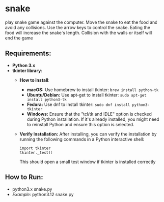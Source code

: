 # snake
play snake game against the computer. Move the snake to eat the food and avoid any collisions. Use the arrow keys to control the snake. Eating the food will increase the snake's length. Collision with the walls or itself will end the game

## Requirements:
* **Python 3.x**
* **tkinter library**:
    * **How to install**:  

        - **macOS:** Use homebrew to install tkinter:
        ```brew install python-tk``` 
        - **Ubuntu/Debian:** Use apt-get to install tkinter:
        ```sudo apt-get install python3-tk```
        - **Fedora:** Use dnf to install tkinter:
        ```sudo dnf install python3-tkinter```
        - **Windows:** Ensure that the "tcl/tk and IDLE" option is checked during Python installation. If it's already installed, you might need to reinstall Python and ensure this option is selected.     
    

    * **Verify Installation:** After installing, you can verify the installation by running the following commands in a Python interactive shell: 
        ```
        import tkinter 
        tkinter._test()
        ```
        This should open a small test window if tkinter is installed correctly



## How to Run:
* python3.x snake.py
* *Example*: python3.12 snake.py